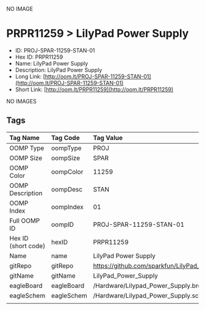 


  
NO IMAGE  
# PRPR11259 > LilyPad Power Supply

- ID: PROJ-SPAR-11259-STAN-01
- Hex ID: PRPR11259
- Name: LilyPad Power Supply
- Description: LilyPad Power Supply
- Long Link: [http://oom.lt/PROJ-SPAR-11259-STAN-01](http://oom.lt/PROJ-SPAR-11259-STAN-01)
- Short Link: [http://oom.lt/PRPR11259](http://oom.lt/PRPR11259)
  
NO IMAGES  
## Tags
  

|Tag Name|Tag Code|Tag Value|
| :--- | :--- | :--- |
|OOMP Type|oompType|PROJ|
|OOMP Size|oompSize|SPAR|
|OOMP Color|oompColor|11259|
|OOMP Description|oompDesc|STAN|
|OOMP Index|oompIndex|01|
|Full OOMP ID|oompID|PROJ-SPAR-11259-STAN-01|
|Hex ID (short code)|hexID|PRPR11259|
|Name|name|LilyPad Power Supply|
|gitRepo|gitRepo|https://github.com/sparkfun/LilyPad_Power_Supply|
|gitName|gitName|LilyPad_Power_Supply|
|eagleBoard|eagleBoard|/Hardware/Lilypad_Power_Supply.brd|
|eagleSchem|eagleSchem|/Hardware/Lilypad_Power_Supply.sch|
||||
